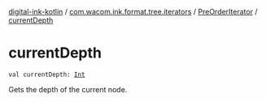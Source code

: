 [digital-ink-kotlin](../../index.md) / [com.wacom.ink.format.tree.iterators](../index.md) / [PreOrderIterator](index.md) / [currentDepth](./current-depth.md)

# currentDepth

`val currentDepth: `[`Int`](https://kotlinlang.org/api/latest/jvm/stdlib/kotlin/-int/index.html)

Gets the depth of the current node.

